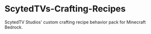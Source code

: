 # ScytedTVs-Crafting-Recipes
ScytedTV Studios' custom crafting recipe behavior pack for Minecraft Bedrock.
